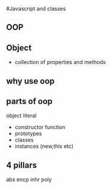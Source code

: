 #Javascript and classes

## OOP

## Object

- collection of properties and methods

## why use oop

## parts of oop
object literal

- constructor function 
- prototypes
- classes
- instances (new,this etc)


## 4 pillars
abs
encp
inhr
poly
